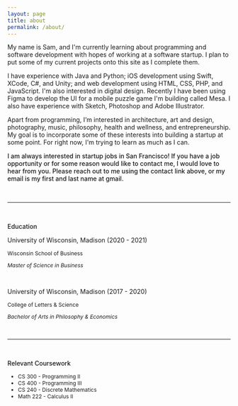 ```yaml
---
layout: page
title: about
permalink: /about/
---
```


My name is Sam, and I'm currently learning about programming and software development with hopes of working at a software startup. I plan to put some of my current projects onto this site as I complete them.

I have experience with Java and Python; iOS development using Swift, XCode, C#, and Unity; and web development using HTML, CSS, PHP, and JavaScript. I'm also interested in digital design. Recently I have been using Figma to develop the UI for a mobile puzzle game I'm building called Mesa. I also have experience with Sketch, Photoshop and Adobe Illustrator.

Apart from programming, I’m interested in architecture, art and design, photography, music, philosophy, health and wellness, and entrepreneurship. My goal is to incorporate some of these interests into building a startup at some point. For right now, I'm trying to learn as much as I can.

<p style="font-weight:500">I am always interested in startup jobs in San Francisco! If you have a job opportunity or for some reason would like to contact me, I would love to hear from you. Please reach out to me using the contact link above, or my email is my first and last name at gmail.</p>

<br>

---

<br>

<div class="education">
    <p style="font-weight:500">Education</p>
    <p>University of Wisconsin, Madison (2020 - 2021)</p>
    <p style="font-size: 12px">Wisconsin School of Business</p>
    <p style="font-size: 12px; font-style: italic">Master of Science in Business</p>
    <br>
    <p>University of Wisconsin, Madison (2017 - 2020)</p>
    <p style="font-size: 12px">College of Letters & Science</p>
    <p style="font-size: 12px; font-style: italic">Bachelor of Arts in Philosophy & Economics</p>
</div>

<br>

--- 

<br>

<div class="relevant-coursework">
    <p style="font-weight:500">Relevant Coursework</p>
    <ul>
        <li style="font-size: 12px">CS 300 - Programming II</li>
        <li style="font-size: 12px">CS 400 - Programming III</li>
        <li style="font-size: 12px">CS 240 - Discrete Mathematics</li>
        <li style="font-size: 12px">Math 222 - Calculus II</li>
    </ul>
</div>
